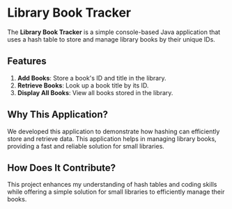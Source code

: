 # Library Book Tracker

The **Library Book Tracker** is a simple console-based Java application that uses a hash table to store and manage library books by their unique IDs.

## Features

1. **Add Books**: Store a book's ID and title in the library.
2. **Retrieve Books**: Look up a book title by its ID.
3. **Display All Books**: View all books stored in the library.

## Why This Application?

We developed this application to demonstrate how hashing can efficiently store and retrieve data. This application helps in managing library books, providing a fast and reliable solution for small libraries.

## How Does It Contribute?

This project enhances my understanding of hash tables and coding skills while offering a simple solution for small libraries to efficiently manage their books.
